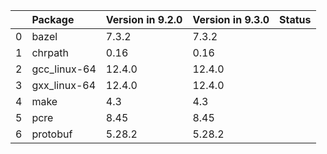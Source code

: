 <!-- markdown-link-check-disable -->

|    | Package      | Version in 9.2.0   | Version in 9.3.0   | Status   |
|---:|:-------------|:-------------------|:-------------------|:---------|
|  0 | bazel        | 7.3.2              | 7.3.2              |          |
|  1 | chrpath      | 0.16               | 0.16               |          |
|  2 | gcc_linux-64 | 12.4.0             | 12.4.0             |          |
|  3 | gxx_linux-64 | 12.4.0             | 12.4.0             |          |
|  4 | make         | 4.3                | 4.3                |          |
|  5 | pcre         | 8.45               | 8.45               |          |
|  6 | protobuf     | 5.28.2             | 5.28.2             |          |